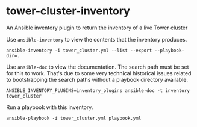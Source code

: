 # tower-cluster-inventory
An Ansible inventory plugin to return the inventory of a live Tower cluster

Use `ansible-inventory` to view the contents that the inventory produces.

```
ansible-inventory -i tower_cluster.yml --list --export --playbook-dir=.
```

Use `ansible-doc` to view the documentation.
The search path must be set for this to work. That's due to some very technical
historical issues related to bootstrapping the search paths without a playbook
directory available.

```
ANSIBLE_INVENTORY_PLUGINS=inventory_plugins ansible-doc -t inventory tower_cluster
```

Run a playbook with this inventory.

```
ansible-playbook -i tower_cluster.yml playbook.yml
```

